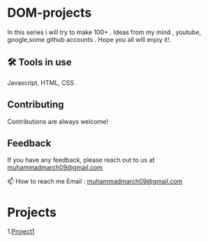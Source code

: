 # DOM-projects

In this series i will try to make 100+ . Ideas from my mind , youtube, google,some github accounts . Hope you all will enjoy it!.
## 🛠 Tools in use

Javascript, HTML, CSS .

## Contributing

Contributions are always welcome!

## Feedback

If you have any feedback, please reach out to us at muhammadmarch09@gmail.com


📫 How to reach me Email : muhammadmarch09@gmail.com

# Projects
1.[Project1](https://github.com/Muhammad-hdu-cpu/DOM-projects/tree/1d5af1199f32b76bba2974f30bb430e19b88aa1b/source/project1)